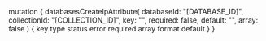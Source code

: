 mutation {
    databasesCreateIpAttribute(
        databaseId: "[DATABASE_ID]",
        collectionId: "[COLLECTION_ID]",
        key: "",
        required: false,
        default: "",
        array: false
    ) {
        key
        type
        status
        error
        required
        array
        format
        default
    }
}
